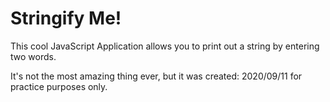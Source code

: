 # Stringify Me!
This cool JavaScript Application allows you to print out a string by entering two words. 

It's not the most amazing thing ever, but it was created: 2020/09/11 for practice purposes only.
